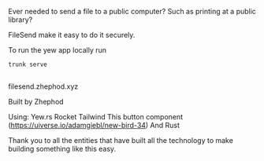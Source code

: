 Ever needed to send a file to a public computer? Such as printing at a public library?

FileSend make it easy to do it securely.

To run the yew app locally run

```bash
trunk serve
```

```

```

filesend.zhephod.xyz

Built by Zhephod

Using:
Yew.rs
Rocket
Tailwind
This button component (<https://uiverse.io/adamgiebl/new-bird-34>)
And Rust

Thank you to all the entities that have built all the technology to make building something like this easy.
